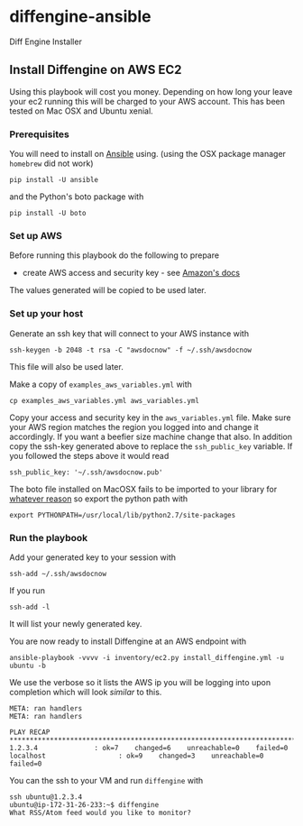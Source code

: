 # diffengine-ansible
Diff Engine Installer

## Install Diffengine on AWS EC2

Using this playbook will cost you money. Depending on how long your leave your
ec2 running this will be charged to your AWS account. This has been tested on
Mac OSX and Ubuntu xenial.

### Prerequisites

You will need to install on  [Ansible](https://ansible.com) using. (using the OSX package manager `homebrew` did not work)

```
pip install -U ansible
```

and the Python's boto package with

```
pip install -U boto
```

### Set up AWS

Before running this playbook do the following to prepare

* create AWS access and security key  - see [Amazon's
  docs](http://docs.aws.amazon.com/AWSEC2/latest/UserGuide/ec2-key-pairs.html)

The values generated will be copied to be used later.

### Set up your host

Generate an ssh key that will connect to your AWS instance with

```
ssh-keygen -b 2048 -t rsa -C "awsdocnow" -f ~/.ssh/awsdocnow
```

This file will also be used later. 

Make a copy of `examples_aws_variables.yml` with

```
cp examples_aws_variables.yml aws_variables.yml
```

Copy your access and security key in the `aws_variables.yml` file. Make sure your AWS region matches the region you logged into and change it accordingly. If you want a beefier size machine change that also. In addition copy the ssh-key generated above to replace the `ssh_public_key` variable. If you followed the steps above it would read 

```
ssh_public_key: '~/.ssh/awsdocnow.pub'
```

The boto file installed on MacOSX fails to be imported to your library for
[whatever reason](https://github.com/boto/boto/issues/3194) so export the python
path with

```
export PYTHONPATH=/usr/local/lib/python2.7/site-packages
```

### Run the playbook

Add your generated key to your session with

```
ssh-add ~/.ssh/awsdocnow
```

If you run

```
ssh-add -l
```

It will list your newly generated key.

You are now ready to install Diffengine at an AWS endpoint with

```
ansible-playbook -vvvv -i inventory/ec2.py install_diffengine.yml -u ubuntu -b
```

We use the verbose so it lists the AWS ip you will be logging into upon completion which will look *similar* to this.

```
META: ran handlers
META: ran handlers

PLAY RECAP **********************************************************************************************************************************************************************************************************
1.2.3.4              : ok=7    changed=6    unreachable=0    failed=0
localhost                  : ok=9    changed=3    unreachable=0    failed=0
```

You can the ssh to your VM and run `diffengine` with

```
ssh ubuntu@1.2.3.4
ubuntu@ip-172-31-26-233:~$ diffengine
What RSS/Atom feed would you like to monitor?
